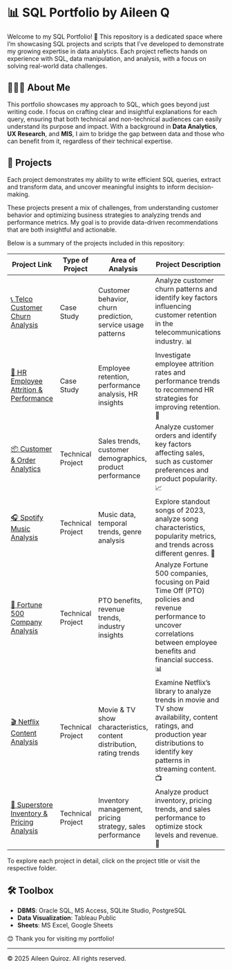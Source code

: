 # 📊 SQL Portfolio by Aileen Q

Welcome to my SQL Portfolio! 🎉 This repository is a dedicated space where I’m showcasing SQL projects and scripts that I’ve developed to demonstrate my growing expertise in data analytics. Each project reflects hands on experience with SQL, data manipulation, and analysis, with a focus on solving real-world data challenges.

## 👩🏻‍💻 About Me

This portfolio showcases my approach to SQL, which goes beyond just writing code. I focus on crafting clear and insightful explanations for each query, ensuring that both technical and non-technical audiences can easily understand its purpose and impact. With a background in **Data Analytics**, **UX Research**, and **MIS**, I aim to bridge the gap between data and those who can benefit from it, regardless of their technical expertise.

## 📂 Projects

Each project demonstrates my ability to write efficient SQL queries, extract and transform data, and uncover meaningful insights to inform decision-making. 

These projects present a mix of challenges, from understanding customer behavior and optimizing business strategies to analyzing trends and performance metrics. My goal is to provide data-driven recommendations that are both insightful and actionable. 

Below is a summary of the projects included in this repository:

| Project Link | Type of Project | Area of Analysis | Project Description | 
|---|---|---|---|
|  [📞 Telco Customer Churn Analysis](https://github.com/DataByAileenQ/SQLAnalysisPortfolio/tree/main/Case%20Studies/Telco%20Customer%20Churn) | Case Study | Customer behavior, churn prediction, service usage patterns | Analyze customer churn patterns and identify key factors influencing customer retention in the telecommunications industry. 📊 | 
|  [💼 HR Employee Attrition & Performance](https://github.com/DataByAileenQ/SQLAnalysisPortfolio/tree/main/Case%20Studies/HR%20Employee%20Attrition%20%26%20Performance) | Case Study | Employee retention, performance analysis, HR insights | Investigate employee attrition rates and performance trends to recommend HR strategies for improving retention. 💼|  
|  [📦 Customer & Order Analytics](https://github.com/DataByAileenQ/SQLAnalysisPortfolio/blob/main/Customer%20%26%20Order%20Analytics) | Technical Project | Sales trends, customer demographics, product performance | Analyze customer orders and identify key factors affecting sales, such as customer preferences and product popularity. 📈 |  
|  [🎧 Spotify Music Analysis](https://github.com/DataByAileenQ/SQLAnalysisPortfolio/blob/main/Spotify%20Data%20Analysis) | Technical Project | Music data, temporal trends, genre analysis | Explore standout songs of 2023, analyze song characteristics, popularity metrics, and trends across different genres. 🎵 |  
|  [🏢 Fortune 500 Company Analysis](https://github.com/DataByAileenQ/SQLAnalysisPortfolio/blob/main/Fortune%20500%20Company%20Analysis) | Technical Project | PTO benefits, revenue trends, industry insights | Analyze Fortune 500 companies, focusing on Paid Time Off (PTO) policies and revenue performance to uncover correlations between employee benefits and financial success. 📊 |  
|  [🎬 Netflix Content Analysis](https://github.com/DataByAileenQ/SQLAnalysisPortfolio/blob/main/Netflix%20Content%20Analysis) | Technical Project | Movie & TV show characteristics, content distribution, rating trends | Examine Netflix’s library to analyze trends in movie and TV show availability, content ratings, and production year distributions to identify key patterns in streaming content. 📺 |  
|  [🛒 Superstore Inventory & Pricing Analysis](https://github.com/DataByAileenQ/SQLAnalysisPortfolio/blob/main/Superstore%20Inventory%20%26%20Pricing%20Analysis) | Technical Project | Inventory management, pricing strategy, sales performance | Analyze product inventory, pricing trends, and sales performance to optimize stock levels and revenue. 🏪 |  

To explore each project in detail, click on the project title or visit the respective folder.

## 🛠️ Toolbox

- **DBMS**: Oracle SQL, MS Access, SQLite Studio, PostgreSQL
- **Data Visualization**: Tableau Public
- **Sheets**: MS Excel, Google Sheets



😊 Thank you for visiting my portfolio!

---

© 2025 Aileen Quiroz. All rights reserved.
